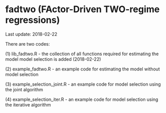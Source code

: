 # fadtwo (FActor-Driven TWO-regime regressions)

Last update: 2018-02-22

There are two codes:

  (1) lib_fadtwo.R - the collection of all functions required for estimating the model 
                     model selection is added (2018-02-22)
  
  (2) example_fadtwo.R - an example code for estimating the model without model selection
  
  (3) example_selection_joint.R - an example code for model selection using the joint algorithm
  
  (4) example_selection_iter.R - an example code for model selection using the iterative algorithm
  
  
